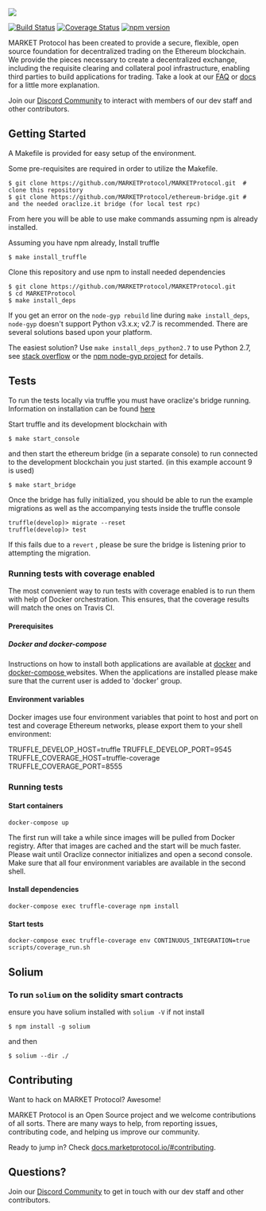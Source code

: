 <img src="https://github.com/MARKETProtocol/dApp/blob/master/src/img/MARKETProtocol-Light.png?raw=true" align="middle">


[![Build Status](https://travis-ci.org/MARKETProtocol/MARKETProtocol.svg?branch=master)](https://travis-ci.org/MARKETProtocol/MARKETProtocol) [![Coverage Status](https://coveralls.io/repos/github/MARKETProtocol/MARKETProtocol/badge.svg?branch=master&service=github)](https://coveralls.io/github/MARKETProtocol/MARKETProtocol?branch=master) [![npm version](https://badge.fury.io/js/market-solidity.svg)](https://badge.fury.io/js/market-solidity)

MARKET Protocol has been created to provide a secure, flexible, open source foundation for decentralized trading on the Ethereum blockchain. We provide the pieces necessary to create a decentralized exchange, including the requisite clearing and collateral pool infrastructure, enabling third parties to build applications for trading. Take a look at our [FAQ](https://docs.marketprotocol.io/#faq-general) or [docs](https://docs.marketprotocol.io) for a little more explanation.

Join our [Discord Community](https://marketprotocol.io/discord) to interact with members of our dev staff and other contributors.

## Getting Started

A Makefile is provided for easy setup of the environment.

Some pre-requisites are required in order to utilize the Makefile.

```
$ git clone https://github.com/MARKETProtocol/MARKETProtocol.git  # clone this repository
$ git clone https://github.com/MARKETProtocol/ethereum-bridge.git # and the needed oraclize.it bridge (for local test rpc)
```
From here you will be able to use make commands assuming npm is already installed.

Assuming you have npm already, Install truffle
```
$ make install_truffle
```

Clone this repository and use npm to install needed dependencies
```
$ git clone https://github.com/MARKETProtocol/MARKETProtocol.git
$ cd MARKETProtocol
$ make install_deps
```
If you get an error on the `node-gyp rebuild` line during `make install_deps`, `node-gyp` doesn't support Python v3.x.x; v2.7 is recommended. There are several solutions based upon your platform.

The easiest solution? Use `make install_deps_python2.7` to use Python 2.7, see [stack overflow](https://stackoverflow.com/questions/20454199/how-to-use-a-different-version-of-python-during-npm-install) or the [npm node-gyp project](https://github.com/nodejs/node-gyp) for details.



## Tests
To run the tests locally via truffle you must have oraclize's bridge
running. Information on installation can be found [here](https://github.com/MARKETProtocol/ethereum-bridge)

Start truffle and its development blockchain with
```
$ make start_console
```

and then start the ethereum bridge (in a separate console) to run connected
to the development blockchain you just started. (in this example account 9 is used)

```
$ make start_bridge
```

Once the bridge has fully initialized, you should be able to run the example migrations as well
as the accompanying tests inside the truffle console

```
truffle(develop)> migrate --reset
truffle(develop)> test
```

If this fails due to a `revert` , please be sure the bridge is listening prior to attempting the migration.

### Running tests with coverage enabled

The most convenient way to run tests with coverage enabled is to run them with help of Docker orchestration. This ensures, that the coverage results will match the ones on Travis CI.

#### Prerequisites

##### Docker and docker-compose

Instructions on how to install both applications are available at  [docker](https://docs.docker.com/install/) and [docker-compose ](https://docs.docker.com/compose/install/) websites. When the applications are installed please make sure that the current user is added to 'docker' group.

#### Environment variables

Docker images use four environment variables that point to host and port on test and coverage Ethereum networks, please export them to your shell environment:

TRUFFLE_DEVELOP_HOST=truffle
TRUFFLE_DEVELOP_PORT=9545
TRUFFLE_COVERAGE_HOST=truffle-coverage
TRUFFLE_COVERAGE_PORT=8555

### Running tests

#### Start containers

```
docker-compose up
```

The first run will take a while since images will be pulled from Docker registry. After that images are cached and the start will be much faster.
Please wait until Oraclize connector initializes and open a second console. Make sure that all four environment variables are available in the second shell.

#### Install dependencies

```
docker-compose exec truffle-coverage npm install

```

#### Start tests

```
docker-compose exec truffle-coverage env CONTINUOUS_INTEGRATION=true scripts/coverage_run.sh
```


## Solium

### To run `solium` on the solidity smart contracts
ensure you have solium installed with `solium -V` if not install
```
$ npm install -g solium
```
and then
```
$ solium --dir ./
```

## Contributing

Want to hack on MARKET Protocol? Awesome!

MARKET Protocol is an Open Source project and we welcome contributions of all sorts. There are many ways to help, from reporting issues, contributing code, and helping us improve our community.

Ready to jump in? Check [docs.marketprotocol.io/#contributing](https://docs.marketprotocol.io/#contributing).

## Questions?

Join our [Discord Community](https://marketprotocol.io/discord) to get in touch with our dev staff and other contributors.
